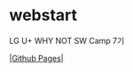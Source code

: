 # webstart

LG U+ WHY NOT SW Camp 7기



|[Github Pages](https://clear-head.github.io/webstart/sevice/index.html)|
